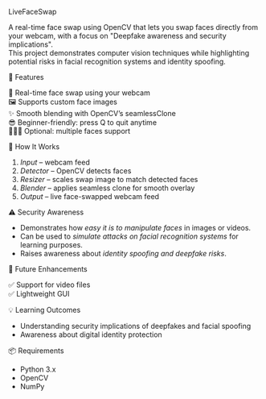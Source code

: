 LiveFaceSwap

A real-time face swap using OpenCV that lets you swap faces directly from your webcam, with a focus on "Deepfake awareness and security implications".  
This project demonstrates computer vision techniques while highlighting potential risks in facial recognition systems and identity spoofing.

🚀 Features

🎥 Real-time face swap using your webcam  
🖼 Supports custom face images  
✨ Smooth blending with OpenCV’s seamlessClone  
😎 Beginner-friendly: press Q to quit anytime  
🧑‍🤝‍🧑 Optional: multiple faces support  

🔧 How It Works

1. *Input* – webcam feed  
2. *Detector* – OpenCV detects faces  
3. *Resizer* – scales swap image to match detected faces  
4. *Blender* – applies seamless clone for smooth overlay  
5. *Output* – live face-swapped webcam feed  

⚠ Security Awareness

- Demonstrates how *easy it is to manipulate faces* in images or videos.  
- Can be used to *simulate attacks on facial recognition systems* for learning purposes.  
- Raises awareness about *identity spoofing and deepfake risks*.  

 🔮 Future Enhancements
 
✅ Support for video files  
✅ Lightweight GUI  

💡 Learning Outcomes
  
- Understanding security implications of deepfakes and facial spoofing  
- Awareness about digital identity protection  

📦 Requirements

- Python 3.x  
- OpenCV  
- NumPy  
